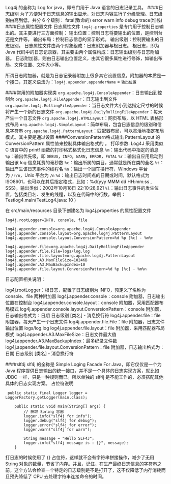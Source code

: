 Log4j 的全称为 Log for java，即专门用于 Java 语言的日志记录工具。
####日志级别
为了方便对于日志信息的输出显示，对日志内容进行了分级管理。日志级别由高到低，共分 6 个级别：
fatal(致命的)
error
warn
info
debug
trace(堆栈)
####日志属性配置文件
日志属性文件 `log4j.properties` 是专门用于控制日志输出的。其主要进行三方面控制：
 输出位置：控制日志将要输出的位置，是控制台还是文件等。
 输出布局：控制日志信息的显示形式。
 输出级别：控制要输出的日志级别。
日志属性文件由两个对象组成：日志附加器与根日志。
根日志，即为 Java 代码中的日志记录器，其主要由两个属性构成：日志输出级别与日志附加器。
日志附加器，则由日志输出位置定义，由其它很多属性进行修饰，如输出布局、文件位置、文件大小等。

所谓日志附加器，就是为日志记录器附加上很多其它设置信息。附加器的本质是一个接口，其定义语法为：`log4j.appender.appenderName` = `输出位置`

####常用的附加器实现类
  `org.apache.log4j.ConsoleAppender`：日志输出到控制台
  `org.apache.log4j.FileAppender`：日志输出到文件
 `org.apache.log4j.RollingFileAppender`：当日志文件大小到达指定尺寸的时候将产生一个新的日志文件
  `org.apache.log4j.DailyRollingFileAppender`：每天产生一个日志文件
 `org.apache.log4j.HTMLLayout`：网页布局，以 HTML 表格形式布局
 `org.apache.log4j.SimpleLayout`：简单布局，包含日志信息的级别和信息字符串
 `org.apache.log4j.PatternLayout`：匹配器布局，可以灵活地指定布局模式。其主要是通过设置 
####ConversionPattern格式输出
PatternLayout 的 ConversionPattern 属性值来控制具体输出格式的 。
打印参数: Log4J 采用类似 C 语言中的 printf 函数的打印格式格式化日志信息
  `%m`：输出代码中指定的消息
  `%p`：输出优先级，即 `DEBUG`，`INFO`，`WARN`，`ERROR`，`FATAL`
  `%r`：输出自应用启动到输出该 log 信息耗费的毫秒数
`%c`：输出所属的类目，通常就是所在类的全名
 `%t`：输出产生该日志事件的线程名
 `%n`：输出一个回车换行符，Windows 平台为 `/r/n`，Unix 平台为 `/n`
 `%d`：输出日志时间点的日期或时间，默认格式为 ISO8601，也可以在其后指定格式，比如：%d{yyy MMM dd HH:mm:ss , SSS}，输出类似：2002年10月18日 22:10:28,921
`%l`：输出日志事件的发生位置，包括类目名、发生的线程，以及在代码中的行数。举例：Testlog4.main(TestLog4.java: 10 )


在 src/main/resources 目录下创建名为 log4j.properties 的属性配置文件
```
log4j.rootLogger=INFO, console, file

log4j.appender.console=org.apache.log4j.ConsoleAppender
log4j.appender.console.layout=org.apache.log4j.PatternLayout
log4j.appender.console.layout.ConversionPattern=%d %p [%c] - %m%n

log4j.appender.file=org.apache.log4j.DailyRollingFileAppender
log4j.appender.file.File=logs/log.log
log4j.appender.file.layout=org.apache.log4j.PatternLayout
log4j.appender.A3.MaxFileSize=1024KB
log4j.appender.A3.MaxBackupIndex=10
log4j.appender.file.layout.ConversionPattern=%d %p [%c] - %m%n
```
日志配置相关说明：

log4j.rootLogger：根日志，配置了日志级别为 INFO，预定义了名称为 console、file 两种附加器 
log4j.appender.console：console 附加器，日志输出位置在控制台
log4j.appender.console.layout：console 附加器，采用匹配器布局模式
log4j.appender.console.layout.ConversionPattern：console 附加器，日志输出格式为：日期 日志级别 [类名] - 消息换行符 
log4j.appender.file：file 附加器，每天产生一个日志文件
log4j.appender.file.File：file 附加器，日志文件输出位置 logs/log.log
log4j.appender.file.layout：file 附加器，采用匹配器布局模式
log4j.appender.A3.MaxFileSize：日志文件最大值
log4j.appender.A3.MaxBackupIndex：最多纪录文件数
log4j.appender.file.layout.ConversionPattern：file 附加器，日志输出格式为：日期 日志级别 [类名] - 消息换行符

####slf4j 
slf4j 的全称是 Simple Loging Facade For Java，即它仅仅是一个为 Java 程序提供日志输出的统一接口，并不是一个具体的日志实现方案，就比如 JDBC 一样，只是一种规则而已。所以单独的 slf4j 是不能工作的，必须搭配其他具体的日志实现方案。
占位符说明
```
 public static final Logger logger = LoggerFactory.getLogger(main.class);

    public static void main(String[] args) {
        // 获取 Spring 容器
        logger.info("slf4j for info");
        logger.debug("slf4j for debug");
        logger.error("slf4j for error");
        logger.warn("slf4j for warn");

        String message = "Hello SLF4J";
        logger.info("slf4j message is : {}", message);
    }
```
打日志的时候使用了 {} 占位符，这样就不会有字符串拼接操作，减少了无用 String 对象的数量，节省了内存。并且，记住，在生产最终日志信息的字符串之前，这个方法会检查一个特定的日志级别是不是打开了，这不仅降低了内存消耗而且预先降低了 CPU 去处理字符串连接命令的时间。
